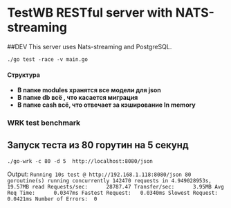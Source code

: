 # TestWB RESTful server with NATS-streaming
##DEV
This server uses Nats-streaming and PostgreSQL.
```
./go test -race -v main.go
```

#### Структура
- **В папке modules хранятся все модели для json**
- **В папке db всё , что касается миграция** 
- **В папке cash всё, что отвечает за кэширование In memory** 

### WRK test benchmark

## Запуск теста из 80 горутин на 5 секунд 
```
./go-wrk -c 80 -d 5  http://localhost:8080/json
```

Output:
`
Running 10s test @ http://192.168.1.118:8080/json
  80 goroutine(s) running concurrently
   142470 requests in 4.949028953s, 19.57MB read
     Requests/sec:		28787.47
     Transfer/sec:		3.95MB
     Avg Req Time:		0.0347ms
     Fastest Request:	0.0340ms
     Slowest Request:	0.0421ms
     Number of Errors:	0
`
